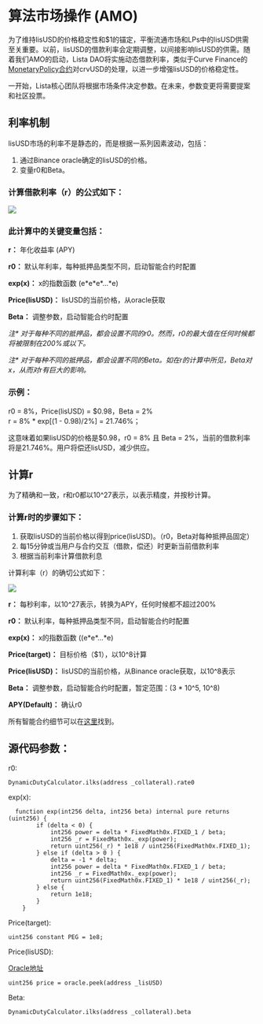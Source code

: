 # 算法市场操作 (AMO)

为了维持lisUSD的价格稳定性和$1的锚定，平衡流通市场和LPs中的lisUSD供需至关重要。以前，lisUSD的借款利率会定期调整，以间接影响lisUSD的供需。随着我们AMO的启动，Lista DAO将实施动态借款利率，类似于Curve Finance的[MonetaryPolicy合约](https://docs.curve.fi/crvUSD/monetarypolicy/)对crvUSD的处理，以进一步增强lisUSD的价格稳定性。

一开始，Lista核心团队将根据市场条件决定参数。在未来，参数变更将需要提案和社区投票。

## 利率机制

lisUSD市场的利率不是静态的，而是根据一系列因素波动，包括：

1. 通过Binance oracle确定的lisUSD的价格。
2. 变量r0和Beta。

### 计算借款利率（r）的公式如下：

![](https://lh7-us.googleusercontent.com/docsz/AD\_4nXfRbturnppWrw7w0t-PLXhA2vzUoiV-iNor96k0jyzwnkHgvWjGfpEo85koiXXrodJJdSlZKPgDfYANjMgBFRgzIrQuoNqbLL\_m6Ku7XoCEPIUOFU2D6hvjwJTgzzcDyMAEoIlnBlIy4fW\_S2m7\_Dwghk5v?key=qpnu5MtZ54GEwy9P7UA52A)

### 此计算中的关键变量包括：

**r：** 年化收益率 (APY)

**r0：** 默认年利率，每种抵押品类型不同，启动智能合约时配置

**exp(x)：** x的指数函数 (e\*e\*e\*...\*e)

**Price(lisUSD)：** lisUSD的当前价格，从oracle获取

**Beta：** 调整参数，启动智能合约时配置

_注\* 对于每种不同的抵押品，都会设置不同的r0。然而，r0的最大值在任何时候都将被限制在200%或以下。_

_注\* 对于每种不同的抵押品，都会设置不同的Beta。如在r的计算中所见，Beta对x，从而对r有巨大的影响。_

### 示例：

r0 = 8%，Price(lisUSD) = $0.98，Beta = 2%\
r = 8% \* exp\[(1 - 0.98)/2%] = 21.746%；

这意味着如果lisUSD的价格是$0.98，r0 = 8% 且 Beta = 2%，当前的借款利率将是21.746%。用户将偿还lisUSD，减少供应。

## 计算r

为了精确和一致，r和r0都以10^27表示，以表示精度，并按秒计算。

### 计算r时的步骤如下：

1. 获取lisUSD的当前价格以得到price(lisUSD)。（r0，Beta对每种抵押品固定）
2. 每15分钟或当用户与合约交互（借款，偿还）时更新当前借款利率
3. 根据当前利率计算借款利息

计算利率（r）的确切公式如下：

![](https://lh7-us.googleusercontent.com/docsz/AD\_4nXfgarTeoLR1RoaLXOnfPPHESQmX4s-A14bVKyUlWWtxtY6XIYSqS1Tz\_jFC8Uc6CMPQ8Yopx9FZ8ltTyRyqy9bXRZTiFGrq7WEGitmIROHEHnA2LoLJUfy\_sd6uaRRJlbbGuvyr0ER-YCKi1yZ9URa5dEtL?key=qpnu5MtZ54GEwy9P7UA52A)

**r：** 每秒利率，以10^27表示，转换为APY，任何时候都不超过200%

**r0：** 默认利率，每种抵押品类型不同，启动智能合约时配置

**exp(x)：** x的指数函数 ((e\*e\*...\*e)

**Price(target)：** 目标价格（$1），以10^8计算

**Price(lisUSD)：** lisUSD的当前价格，从Binance oracle获取，以10^8表示

**Beta：** 调整参数，启动智能合约时配置，暂定范围：(3 \* 10^5, 10^8)

**APY(Default)：** 确认r0

所有智能合约细节可以在[这里](./#source-code-parameters)找到。

## 源代码参数：

r0:

```solidity
DynamicDutyCalculator.ilks(address _collateral).rate0
```

exp(x):

```solidity
  function exp(int256 delta, int256 beta) internal pure returns (uint256) {
        if (delta < 0) {
            int256 power = delta * FixedMath0x.FIXED_1 / beta;
            int256 _r = FixedMath0x._exp(power);
            return uint256(_r) * 1e18 / uint256(FixedMath0x.FIXED_1);
        } else if (delta > 0 ) {
            delta = -1 * delta;
            int256 power = delta * FixedMath0x.FIXED_1 / beta;
            int256 _r = FixedMath0x._exp(power);
            return uint256(FixedMath0x.FIXED_1) * 1e18 / uint256(_r);
        } else {
            return 1e18;
        }
    }
```

Price(target):

```solidity
uint256 constant PEG = 1e8;
```

Price(lisUSD):&#x20;

[Oracle地址](https://bscscan.com/address/0xf3afD82A4071f272F403dC176916141f44E6c750#readProxyContract)

```solidity
uint256 price = oracle.peek(address _lisUSD)
```

Beta:&#x20;

```solidity
DynamicDutyCalculator.ilks(address _collateral).beta

```
